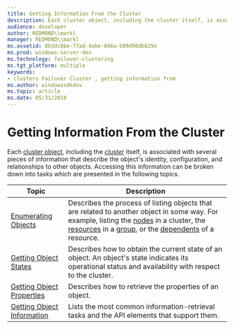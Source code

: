 ```yaml
---
title: Getting Information From the Cluster
description: Each cluster object, including the cluster itself, is associated with several pieces of information that describe the object's identity, configuration, and relationships to other objects.
audience: developer
author: REDMOND\\markl
manager: REDMOND\\markl
ms.assetid: 8b3dc8be-77ad-4abe-846a-b09d90db825e
ms.prod: windows-server-dev
ms.technology: failover-clustering
ms.tgt_platform: multiple
keywords:
- clusters Failover Cluster , getting information from
ms.author: windowssdkdev
ms.topic: article
ms.date: 05/31/2018
---
```


# Getting Information From the Cluster

Each [cluster object](cluster-objects.md), including the [*cluster*](https://www.bing.com/search?q=*cluster*) itself, is associated with several pieces of information that describe the object's identity, configuration, and relationships to other objects. Accessing this information can be broken down into tasks which are presented in the following topics.



| Topic                                                        | Description                                                                                                                                                                                                                                                               |
|--------------------------------------------------------------|---------------------------------------------------------------------------------------------------------------------------------------------------------------------------------------------------------------------------------------------------------------------------|
| [Enumerating Objects](enumerating-objects.md)               | Describes the process of listing objects that are related to another object in some way. For example, listing the [nodes](nodes.md) in a cluster, the [resources](resources.md) in a [group](groups.md), or the [dependents](resource-dependencies.md) of a resource. |
| [Getting Object States](getting-object-states.md)           | Describes how to obtain the current state of an object. An object's state indicates its operational status and availability with respect to the cluster.                                                                                                                  |
| [Getting Object Properties](getting-object-properties.md)   | Describes how to retrieve the properties of an object.                                                                                                                                                                                                                    |
| [Getting Object Information](getting-object-information.md) | Lists the most common information-retrieval tasks and the API elements that support them.                                                                                                                                                                                 |



 

 

 




